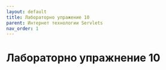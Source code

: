 ```yaml
---
layout: default
title: Лабораторно упражение 10
parent: Интернет технологии Servlets
nav_order: 1
---
```


# Лабораторно упражнение 10

